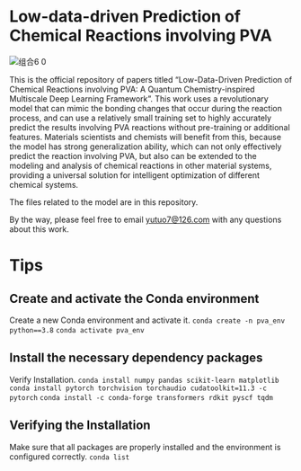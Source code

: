 # Low-data-driven Prediction of Chemical Reactions involving PVA
![组合6 0](https://github.com/user-attachments/assets/6861f1ac-ee3a-49e1-b544-e2b26e600722)

This is the official repository of papers titled “Low-Data-Driven Prediction of Chemical Reactions involving PVA: A Quantum Chemistry-inspired Multiscale Deep Learning Framework”. This work uses a revolutionary model that can mimic the bonding changes that occur during the reaction process, and can use a relatively small training set to highly accurately predict the results involving PVA reactions without pre-training or additional features. Materials scientists and chemists will benefit from this, because the model has strong generalization ability, which can not only effectively predict the reaction involving PVA, but also can be extended to the modeling and analysis of chemical reactions in other material systems, providing a universal solution for intelligent optimization of different chemical systems. 
 
The files related to the model are in this repository.

By the way, please feel free to email yutuo7@126.com with any questions about this work.

# Tips
## Create and activate the Conda environment
Create a new Conda environment and activate it.
```conda create -n pva_env python==3.8```
```conda activate pva_env```

## Install the necessary dependency packages
Verify Installation.
```conda install numpy pandas scikit-learn matplotlib```
```conda install pytorch torchvision torchaudio cudatoolkit=11.3 -c pytorch```
```conda install -c conda-forge transformers rdkit pyscf tqdm```
## Verifying the Installation
Make sure that all packages are properly installed and the environment is configured correctly.
```conda list```

